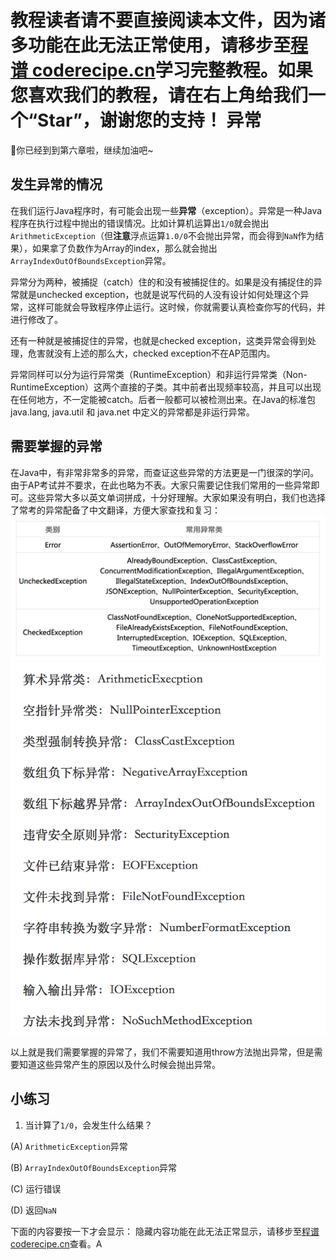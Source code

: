<notice>教程读者请不要直接阅读本文件，因为诸多功能在此无法正常使用，请移步至[程谱 coderecipe.cn](https://coderecipe.cn/learn/2)学习完整教程。如果您喜欢我们的教程，请在右上角给我们一个“Star”，谢谢您的支持！</notice>
异常
======
🌟你已经到到第六章啦，继续加油吧~

发生异常的情况
-----
在我们运行Java程序时，有可能会出现一些**异常**（exception）。异常是一种Java程序在执行过程中抛出的错误情况。比如计算机运算出`1/0`就会抛出`ArithmeticException`（但**注意**浮点运算`1.0/0`不会抛出异常，而会得到`NaN`作为结果），如果拿了负数作为Array的index，那么就会抛出`ArrayIndexOutOfBoundsException`异常。

异常分为两种，被捕捉（catch）住的和没有被捕捉住的。如果是没有捕捉住的异常就是unchecked exception，也就是说写代码的人没有设计如何处理这个异常，这样可能就会导致程序停止运行。这时候，你就需要认真检查你写的代码，并进行修改了。

还有一种就是被捕捉住的异常，也就是checked exception，这类异常会得到处理，危害就没有上述的那么大，checked exception不在AP范围内。

异常同样可以分为运行异常类（RuntimeException）和非运行异常类（Non-RuntimeException）这两个直接的子类。其中前者出现频率较高，并且可以出现在任何地方，不一定能被catch。后者一般都可以被检测出来。在Java的标准包java.lang, java.util 和 java.net 中定义的异常都是非运行异常。

需要掌握的异常
-----
在Java中，有非常非常多的异常，而查证这些异常的方法更是一门很深的学问。由于AP考试并不要求，在此也略为不表。大家只需要记住我们常用的一些异常即可。这些异常大多以英文单词拼成，十分好理解。大家如果没有明白，我们也选择了常考的异常配备了中文翻译，方便大家查找和复习：
![常见异常](Pic1.png)
![常见异常及翻译](Pic2.png)

以上就是我们需要掌握的异常了，我们不需要知道用throw方法抛出异常，但是需要知道这些异常产生的原因以及什么时候会抛出异常。

小练习
------
1. 当计算了`1/0`，会发生什么结果？

(A) `ArithmeticException`异常

(B) `ArrayIndexOutOfBoundsException`异常

(C) 运行错误

(D) 返回`NaN`

下面的内容要按一下才会显示：
<cr type="hidden"><notice>隐藏内容功能在此无法正常显示，请移步至[程谱 coderecipe.cn](https://coderecipe.cn/learn/2)查看。</notice>A</cr>
